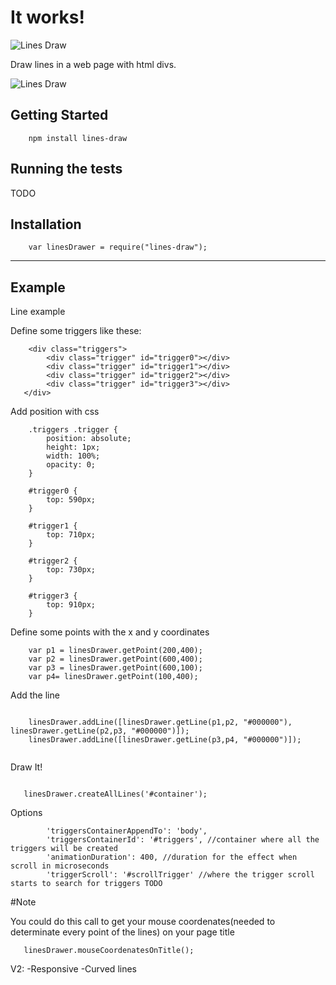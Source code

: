 
#  It works!

![Lines Draw](http://i.imgur.com/zSLrLyu.png)

Draw lines in a web page with html divs.


![Lines Draw](https://nodei.co/npm/lines-draw.png?downloads=true&stars=true)

## Getting Started

```
    npm install lines-draw
```

## Running the tests

TODO

## Installation

```
    var linesDrawer = require("lines-draw");
```
---
## Example

Line example

Define some triggers like these:

```
    <div class="triggers">
        <div class="trigger" id="trigger0"></div>
        <div class="trigger" id="trigger1"></div>
        <div class="trigger" id="trigger2"></div>
        <div class="trigger" id="trigger3"></div>
   </div>
```

Add position with css

```
    .triggers .trigger {
        position: absolute;
        height: 1px;
        width: 100%;
        opacity: 0;
    }

    #trigger0 {
        top: 590px;
    }
    
    #trigger1 {
        top: 710px;
    }
    
    #trigger2 {
        top: 730px;
    }
    
    #trigger3 {
        top: 910px;
    }
```

Define some points with the x and y coordinates

```
    var p1 = linesDrawer.getPoint(200,400);
    var p2 = linesDrawer.getPoint(600,400);
    var p3 = linesDrawer.getPoint(600,100);
    var p4= linesDrawer.getPoint(100,400);

```

Add the line

```
 
    linesDrawer.addLine([linesDrawer.getLine(p1,p2, "#000000"), linesDrawer.getLine(p2,p3, "#000000")]);
    linesDrawer.addLine([linesDrawer.getLine(p3,p4, "#000000")]);
    
```
 
 
 Draw It!

```
 
   linesDrawer.createAllLines('#container');

```
  Options
  ```
          'triggersContainerAppendTo': 'body',
          'triggersContainerId': '#triggers', //container where all the triggers will be created
          'animationDuration': 400, //duration for the effect when scroll in microseconds
          'triggerScroll': '#scrollTrigger' //where the trigger scroll starts to search for triggers TODO
  ```

#Note

You could do this call to get your mouse coordenates(needed to determinate every point of the lines) on your page title

```
   linesDrawer.mouseCoordenatesOnTitle();
```

V2:
-Responsive
-Curved lines
